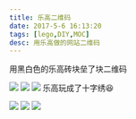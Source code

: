```yaml
---
title: 乐高二维码
date: 2017-5-6 16:13:20
tags: [lego,DIY,MOC]
desc: 用乐高做的网站二维码
---
```


用黑白色的乐高砖块垒了块二维码

![](https://cdn.yangguangxi.com/15103873191372.jpg)
![](https://cdn.yangguangxi.com/15103867790881.jpg)
![](https://cdn.yangguangxi.com/15103867913695.jpg)
乐高玩成了十字绣😆

![](https://cdn.yangguangxi.com/15103868050460.jpg)
![](https://cdn.yangguangxi.com/15103868191867.jpg)
![](https://cdn.yangguangxi.com/15103868400676.jpg)

